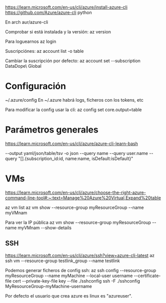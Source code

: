 https://learn.microsoft.com/en-us/cli/azure/install-azure-cli
https://github.com/Azure/azure-cli
  python

En arch aur/azure-cli

Comprobar si está instalada y la versión:
az version

Para loguearnos
az login

Suscripciónes:
az account list -o table

Cambiar la suscripción por defecto:
az account set --subscription DataDope\ Global

# Configuración
~/.azure/config
En ~/.azure habrá logs, ficheros con los tokens, etc

Para modificar la config usar la cli:
az config set core.output=table

# Parámetros generales
https://learn.microsoft.com/en-us/cli/azure/azure-cli-learn-bash

--output yaml/json/table/tsv
-o json
--query name
--query user.name
--query "[].{subscription_id:id, name:name, isDefault:isDefault}"



# VMs
https://learn.microsoft.com/en-us/cli/azure/choose-the-right-azure-command-line-tool#:~:text=Manage%20Azure%20Virtual,Expand%20table

az vm list
az vm show --resource-group myResourceGroup --name myVMnam

Para ver la IP pública
az vm show --resource-group myResourceGroup --name myVMnam --show-details

## SSH
https://learn.microsoft.com/en-us/cli/azure/ssh?view=azure-cli-latest
az ssh vm --resource-group testlink_group --name testlink

Podemos generar ficheros de config ssh:
az ssh config --resource-group myResourceGroup --name myMachine --local-user username --certificate-file cert --private-key-file key --file ./sshconfig
ssh -F ./sshconfig MyResourceGroup-myMachine-username

Por defecto el usuario que crea azure es linux es "azureuser".
